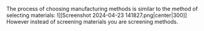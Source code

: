 The process of choosing manufacturing methods is similar to the method of selecting materials:
![[Screenshot 2024-04-23 141827.png|center|300]]
However instead of screening materials you are screening methods.